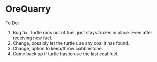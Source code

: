 # OreQuarry

To Do:
  1. Bug fix, Turtle runs out of fuel, just stays frozen in place. Even after receiving new fuel.
  2. Change, possibly let the turtle use any coal it has found.
  3. Change, option to keep/throw cobblestone.
  4. Come back up if turtle has to use the last coal fuel.
